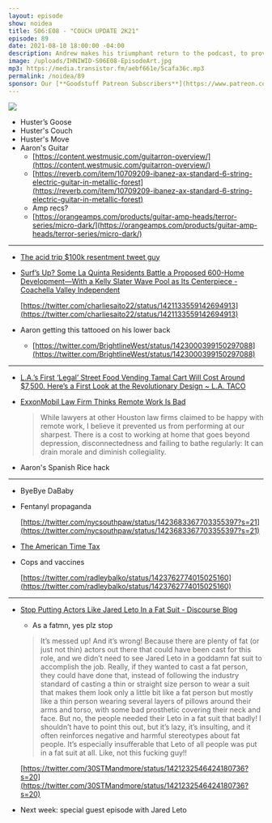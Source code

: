 ```yaml
---
layout: episode
show: noidea
title: S06:E08 - "COUCH UPDATE 2K21"
episode: 89
date: 2021-08-10 18:00:00 -04:00
description: Andrew makes his triumphant return to the podcast, to provide a couch update.
image: /uploads/IHNIWID-S06E08-EpisodeArt.jpg
mp3: https://media.transistor.fm/aebf661e/5cafa36c.mp3
permalink: /noidea/89
sponsor: Our [**Goodstuff Patreon Subscribers**](https://www.patreon.com/goodstuff "Goodstuff on Patreon") and listeners just like you! Support your favorite podcasts directly to get access to the discord and more.
---
```


![](/uploads/IHNIWID-S06E08-EpisodeArt.jpg)

- Huster’s Goose
- Huster's Couch
- Huster's Move
- Aaron's Guitar
    - [https://content.westmusic.com/guitarron-overview/](https://content.westmusic.com/guitarron-overview/)
    - [https://reverb.com/item/10709209-ibanez-ax-standard-6-string-electric-guitar-in-metallic-forest](https://reverb.com/item/10709209-ibanez-ax-standard-6-string-electric-guitar-in-metallic-forest)
    - Amp recs?
    - [https://orangeamps.com/products/guitar-amp-heads/terror-series/micro-dark/](https://orangeamps.com/products/guitar-amp-heads/terror-series/micro-dark/)

---

- [The acid trip $100k resentment tweet guy](https://www.dailydot.com/unclick/qiaochu-yuan-twitter-thread-users-upset-rich-guy-on-acid/)
- [Surf’s Up? Some La Quinta Residents Battle a Proposed 600-Home Development—With a Kelly Slater Wave Pool as Its Centerpiece - Coachella Valley Independent](https://cvindependent.com/2021/07/surfs-up-some-la-quinta-residents-battle-a-proposed-600-home-development-with-a-kelly-slater-wave-pool-as-its-centerpiece/)

    [https://twitter.com/charliesaito22/status/1421133559142694913](https://twitter.com/charliesaito22/status/1421133559142694913)

- Aaron getting this tattooed on his lower back
    - [https://twitter.com/BrightlineWest/status/1423000399150297088](https://twitter.com/BrightlineWest/status/1423000399150297088)

---

- [L.A.’s First ‘Legal’ Street Food Vending Tamal Cart Will Cost Around $7,500. Here’s a First Look at the Revolutionary Design ~ L.A. TACO](https://www.lataco.com/legal-street-vending-cart-tamales/)
- [ExxonMobil Law Firm Thinks Remote Work Is Bad](https://www.nytimes.com/2021/07/26/opinion/covid-return-to-office-work-houston.html)

    > While lawyers at other Houston law firms claimed to be happy with remote work, I believe it prevented us from performing at our sharpest. There is a cost to working at home that goes beyond depression, disconnectedness and failing to bathe regularly: It can drain morale and diminish collegiality.

- Aaron's Spanish Rice hack

---

- ByeBye DaBaby
- Fentanyl propaganda

    [https://twitter.com/nycsouthpaw/status/1423683367703355397?s=21](https://twitter.com/nycsouthpaw/status/1423683367703355397?s=21)

- [The American Time Tax](https://www.theatlantic.com/politics/archive/2021/07/how-government-learned-waste-your-time-tax/619568/)
- Cops and vaccines

    [https://twitter.com/radleybalko/status/1423762774015025160](https://twitter.com/radleybalko/status/1423762774015025160)

---

- [Stop Putting Actors Like Jared Leto In a Fat Suit - Discourse Blog](https://discourseblog.com/jared-leto-fat-suit-house-of-gucci/)
    - As a fatmn, yes plz stop

    > It’s messed up! And it’s wrong! Because there are plenty of fat (or just not thin) actors out there that could have been cast for this role, and we didn’t need to see Jared Leto in a goddamn fat suit to accomplish the job.
    Really, if they wanted to cast a fat person, they could have done that, instead of following the industry standard of casting a thin or straight size person to wear a suit that makes them look only a little bit like a fat person but mostly like a thin person wearing several layers of pillows around their arms and torso, with some bad prosthetic covering their neck and face. But no, the people needed their Leto in a fat suit that badly!
    I shouldn’t have to point this out, but it’s lazy, it’s insulting, and it often reinforces negative and harmful stereotypes about fat people. It’s especially insufferable that Leto of all people was put in a fat suit at all. Like, not this fucking guy!!

    [https://twitter.com/30STMandmore/status/1421232546424180736?s=20](https://twitter.com/30STMandmore/status/1421232546424180736?s=20)

- Next week: special guest episode with Jared Leto
